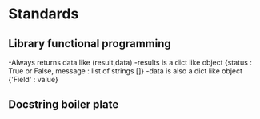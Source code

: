 # Standards

## Library functional programming
-Always returns data like (result,data)
-results is a dict like object 
{status : True or False, message : list of strings []}
-data is also a dict like object
{'Field' : value}

## Docstring boiler plate
 
